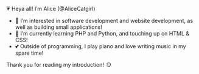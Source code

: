 💗 Heya all! I’m Alice (@AliceCatgirl)
- 💜 I’m interested in software development and website development, as well as building small applications!
- 💖 I’m currently learning PHP and Python, and touching up on HTML & CSS!
- 💕 Outside of programming, I play piano and love writing music in my spare time!

Thank you for reading my introduction! :D

